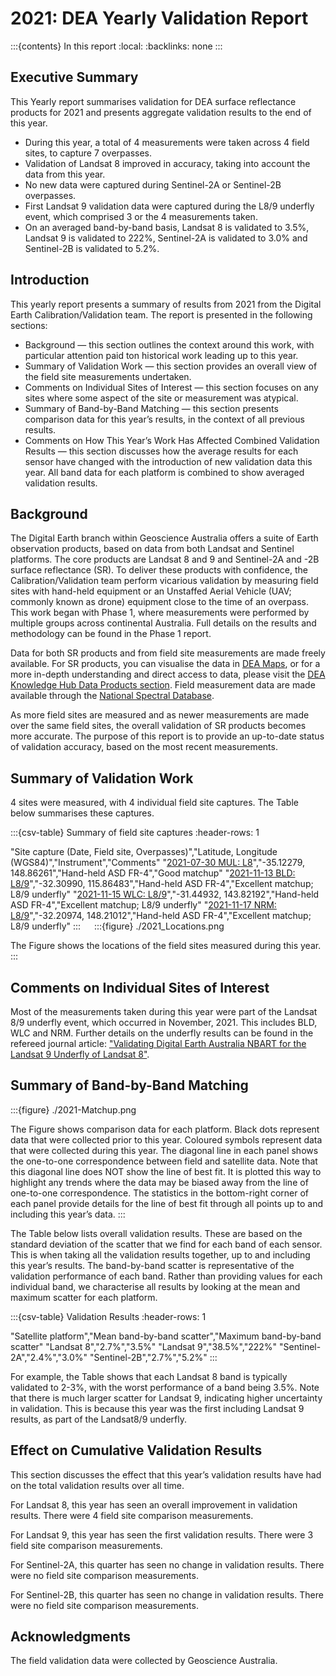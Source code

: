 # 2021: DEA Yearly Validation Report

:::{contents} In this report
:local:
:backlinks: none
:::

## Executive Summary

This Yearly report summarises validation for DEA surface reflectance products for 2021
and presents aggregate validation results to the end of this year.

* During this year, a total of 4 measurements were taken across 4 field sites, to capture 7 overpasses.
* Validation of Landsat 8 improved in accuracy, taking into account the data from this year.
* No new data were captured during Sentinel-2A or Sentinel-2B overpasses.
* First Landsat 9 validation data were captured during the L8/9 underfly event, which comprised 3 or the 4 measurements taken.
* On an averaged band-by-band basis, Landsat 8 is validated to 3.5%, Landsat 9 is validated to 222%, Sentinel-2A is validated to 3.0% and Sentinel-2B is validated to 5.2%.

## Introduction

This yearly report presents a summary of results from 2021 from the Digital Earth
Calibration/Validation team. The report is presented in the following sections:

* Background &mdash; this section outlines the context around this work, with particular attention paid ton historical work leading up to this year.
* Summary of Validation Work &mdash; this section provides an overall view of the field site measurements undertaken.
* Comments on Individual Sites of Interest &mdash; this section focuses on any sites where some aspect of the site or measurement was atypical.
* Summary of Band-by-Band Matching &mdash; this section presents comparison data for this year’s results, in the context of all previous results.
* Comments on How This Year’s Work Has Affected Combined Validation Results &mdash; this section discusses how the average results for each sensor have changed with the introduction of new validation data this year. All band data for each platform is combined to show averaged validation results.

## Background

The Digital Earth branch within Geoscience Australia offers a suite of Earth observation products, based on data from
both Landsat and Sentinel platforms. The core products are Landsat 8 and 9 and Sentinel-2A and -2B surface reflectance (SR).
To deliver these products with confidence, the Calibration/Validation team perform vicarious validation
by measuring field sites with hand-held equipment or an Unstaffed Aerial Vehicle (UAV; commonly known as drone) equipment
close to the time of an overpass. This work began with Phase 1, where measurements were performed by multiple groups
across continental Australia. Full details on the results and methodology can be found in the Phase 1 report.

Data for both SR products and from field site measurements are made freely available. For SR products, you can visualise
the data in [DEA Maps](https://maps.dea.ga.gov.au/), or for a more in-depth understanding and direct access to data, please visit the [DEA Knowledge Hub Data Products section](https://knowledge.dea.ga.gov.au/data/). Field measurement data are made available through the [National Spectral Database](https://www.ga.gov.au/scientific-topics/dea/dea-data-and-products/national-spectral-database).

As more field sites are measured and as newer measurements are made over the same field sites, the overall validation of
SR products becomes more accurate. The purpose of this report is to provide an up-to-date status of validation accuracy,
based on the most recent measurements.
 
## Summary of Validation Work

4 sites were measured, with 4 individual field site captures. The Table below summarises these captures.

:::{csv-table} Summary of field site captures
:header-rows: 1

"Site capture (Date, Field site, Overpasses)","Latitude, Longitude (WGS84)","Instrument","Comments"
"<a href='/validation/site-report/2021-07-30-MUL/'>2021-07-30 MUL: L8</a>","-35.12279, 148.86261","Hand-held ASD FR-4","Good matchup"
"<a href='/validation/site-report/2021-11-13-BLD/'>2021-11-13 BLD: L8/9</a>","-32.30990, 115.86483","Hand-held ASD FR-4","Excellent matchup; L8/9 underfly"
"<a href='/validation/site-report/2021-11-15-WLC/'>2021-11-15 WLC: L8/9</a>","-31.44932, 143.82192","Hand-held ASD FR-4","Excellent matchup; L8/9 underfly"
"<a href='/validation/site-report/2021-11-17-NRM/'>2021-11-17 NRM: L8/9</a>","-32.20974, 148.21012","Hand-held ASD FR-4","Excellent matchup; L8/9 underfly"
:::
 
:::{figure} ./2021_Locations.png

The Figure shows the locations of the field sites measured during this year.
::: 

## Comments on Individual Sites of Interest

Most of the measurements taken during this year were part of the Landsat 8/9 underfly event, which occurred in November, 2021.
This includes BLD, WLC and NRM. Further details on the underfly results can be found in the refereed journal article: <a href="https://doi.org/10.3390/rs16071233">"Validating Digital Earth Australia NBART for the Landsat 9 Underfly of Landsat 8"</a>.
     
## Summary of Band-by-Band Matching

:::{figure} ./2021-Matchup.png

The Figure shows comparison data for each platform. Black dots represent data that were collected prior to this year.
Coloured symbols represent data that were collected during this year. The diagonal line in each panel shows the
one-to-one correspondence between field and satellite data. Note that this diagonal line does NOT show the line of best
fit. It is plotted this way to highlight any trends where the data may be biased away from the line of one-to-one
correspondence. The statistics in the bottom-right corner of each panel provide details for the line of best fit
through all points up to and including this year’s data.
:::

The Table below lists overall validation results. These are based on the standard deviation of the scatter that we find
for each band of each sensor. This is when taking all the validation results together, up to and including this year’s
results. The band-by-band scatter is representative of the validation performance of each band. Rather than providing
values for each individual band, we characterise all results by looking at the mean and maximum scatter for each
platform.

:::{csv-table} Validation Results
:header-rows: 1

"Satellite platform","Mean band-by-band scatter","Maximum band-by-band scatter"
"Landsat 8","2.7%","3.5%"
"Landsat 9","38.5%","222%"
"Sentinel-2A","2.4%","3.0%"
"Sentinel-2B","2.7%","5.2%"
:::

For example, the Table shows that each Landsat 8 band is typically validated to 2-3%, with the worst performance
of a band being 3.5%. Note that there is much larger scatter for Landsat 9, indicating higher uncertainty in validation.
This is because this year was the first including Landsat 9 results, as part of the Landsat8/9 underfly.

## Effect on Cumulative Validation Results

This section discusses the effect that this year’s validation results have had on the total validation
results over all time.

For Landsat 8, this year has seen an overall improvement in validation results. There were 4 field site comparison
measurements.

For Landsat 9, this year has seen the first validation results. There were 3 field site comparison
measurements.

For Sentinel-2A, this quarter has seen no change in validation results. There were no field site comparison
measurements.

For Sentinel-2B, this quarter has seen no change in validation results. There were no field site comparison
measurements.

## Acknowledgments
 
The field validation data were collected by Geoscience Australia. 

